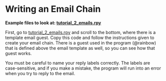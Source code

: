 # Writing an Email Chain

**Example files to look at: [tutorial_2_emails.rpy](https://github.com/shawna-p/mysterious-messenger/blob/master/game/tutorial_day_scripts/tutorial_2_emails.rpy "tutorial_2_emails")**

First, go to [tutorial_2_emails.rpy](https://github.com/shawna-p/mysterious-messenger/blob/master/game/tutorial_day_scripts/tutorial_2_emails.rpy "tutorial_2_emails") and scroll to the bottom, where there is a template email guest. Copy this code and follow the instructions given to create your email chain. There is a guest used in the program (@rainbow) that is defined above the email template as well, so you can see how that guest works.

You must be careful to name your reply labels correctly. The labels are case-sensitive, and if you make a mistake, the program will run into an error when you try to reply to the email.
